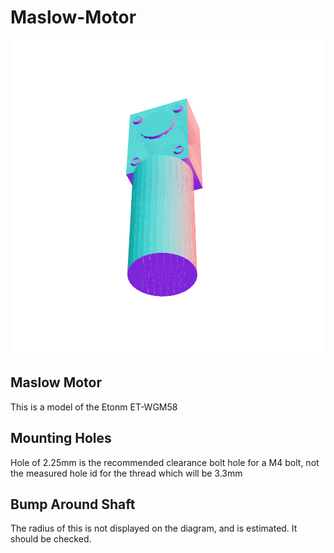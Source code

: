 # Maslow-Motor

![](/project.svg)

## Maslow Motor


This is a model of the Etonm ET-WGM58 


## Mounting Holes


Hole of 2.25mm is the recommended clearance bolt hole for a M4 bolt, not the measured hole id for the thread which will be 3.3mm 


## Bump Around Shaft


The radius of this is not displayed on the diagram, and is estimated. It should be checked.


